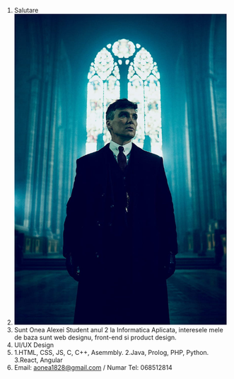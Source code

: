 1. Salutare
2. ![Avatar](images/avatar.jpg)
3. Sunt Onea Alexei Student anul 2 la Informatica Aplicata, interesele mele de baza sunt web designu, front-end si product design.
4. UI/UX Design
5. 1.HTML, CSS, JS, C, C++, Asemmbly.
   2.Java, Prolog, PHP, Python.
   3.React, Angular
6. Email: aonea1828@gmail.com / Numar Tel: 068512814
